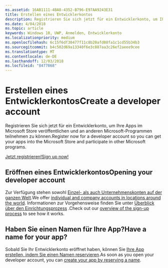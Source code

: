 ```yaml
---
ms.assetid: 16AB1111-4BA8-4352-B796-E97AA9243E31
title: Erstellen eines Entwicklerkontos
description: Registrieren Sie sich jetzt für ein Entwicklerkonto, um Ihre Apps im Microsoft Store veröffentlichen und an anderen Microsoft-Programmen teilnehmen zu können.
ms.date: 4/04/2018
ms.topic: article
keywords: Windows 10, UWP, Anmelden, Entwicklerkonto
ms.localizationpriority: medium
ms.openlocfilehash: 6c15f6df30477f11c8b20afd08fa1c1cd55b34b3
ms.sourcegitcommit: b4c502d69a13340f6e3c887aa3c26ef2aeee9cee
ms.translationtype: MT
ms.contentlocale: de-DE
ms.lasthandoff: 12/03/2018
ms.locfileid: "8477868"
---
```

# <a name="create-a-developer-account"></a><span data-ttu-id="54c2b-104">Erstellen eines Entwicklerkontos</span><span class="sxs-lookup"><span data-stu-id="54c2b-104">Create a developer account</span></span>

<span data-ttu-id="54c2b-105">Registrieren Sie sich jetzt für ein Entwicklerkonto, um Ihre Apps im Microsoft Store veröffentlichen und an anderen Microsoft-Programmen teilnehmen zu können.</span><span class="sxs-lookup"><span data-stu-id="54c2b-105">Register now for a developer account so you can get your apps into the Microsoft Store and participate in other Microsoft programs.</span></span>

[<span data-ttu-id="54c2b-106">Jetzt registrieren!</span><span class="sxs-lookup"><span data-stu-id="54c2b-106">Sign up now!</span></span>](http://go.microsoft.com/fwlink/p/?LinkId=615100)

## <a name="opening-your-developer-account"></a><span data-ttu-id="54c2b-107">Eröffnen eines Entwicklerkontos</span><span class="sxs-lookup"><span data-stu-id="54c2b-107">Opening your developer account</span></span>

<span data-ttu-id="54c2b-108">Zur Verfügung stehen sowohl [Einzel- als auch Unternehmenskonten auf der ganzen Welt](../publish/account-types-locations-and-fees.md).</span><span class="sxs-lookup"><span data-stu-id="54c2b-108">We offer [individual and company accounts in locations around the world](../publish/account-types-locations-and-fees.md).</span></span> <span data-ttu-id="54c2b-109">Informationen zur Vorgehensweise finden Sie unter [Überblick über den Einrichtungsprozess](../publish/opening-a-developer-account.md) .</span><span class="sxs-lookup"><span data-stu-id="54c2b-109">Check out our [overview of the sign-up process](../publish/opening-a-developer-account.md) to see how it works.</span></span>

## <a name="have-a-name-for-your-app"></a><span data-ttu-id="54c2b-110">Haben Sie einen Namen für Ihre App?</span><span class="sxs-lookup"><span data-stu-id="54c2b-110">Have a name for your app?</span></span>

<span data-ttu-id="54c2b-111">Sobald Sie Ihr Entwicklerkonto eröffnet haben, können Sie [Ihre App erstellen, indem Sie einen Namen reservieren](https://msdn.microsoft.com/library/windows/apps/JJ657967).</span><span class="sxs-lookup"><span data-stu-id="54c2b-111">As soon as you open your developer account, you can [create your app by reserving a name](https://msdn.microsoft.com/library/windows/apps/JJ657967).</span></span>

